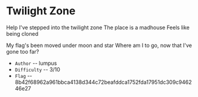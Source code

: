 # Twilight Zone

Help I've stepped into the twilight zone
The place is a madhouse
Feels like being cloned

My flag's been moved under moon and star
Where am I to go, now that I've gone too far?

* `Author` -- lumpus
* `Difficulty` -- 3/10
* `Flag` -- 8b42f68962a961bbca4138d344c72beafddca1752fda17951dc309c946246e27